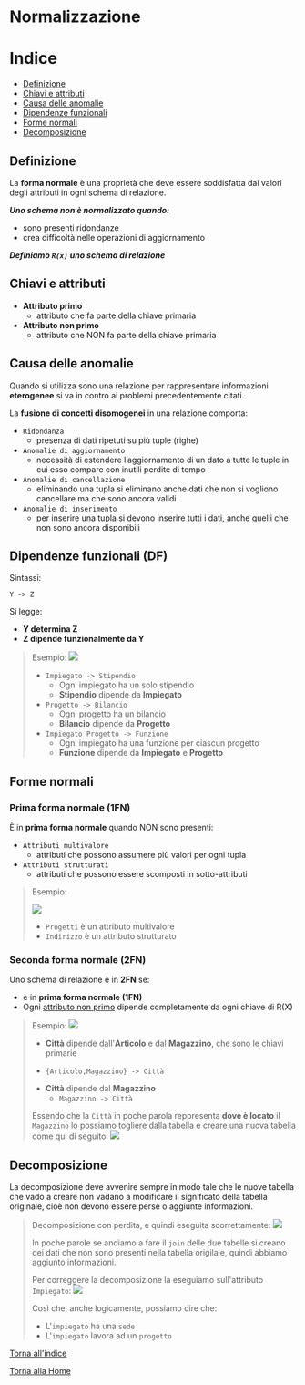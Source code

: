 # Normalizzazione


# Indice 
* [Definizione](#definizione)
* [Chiavi e attributi](#chiavi-e-attributi)
* [Causa delle anomalie](#causa-delle-anomalie)
* [Dipendenze funzionali](#dipendenze-funzionali)
* [Forme normali](#forme-normali)
* [Decomposizione](#decomposizione)





## Definizione
La **forma normale** è una proprietà che deve essere soddisfatta dai valori degli attributi in ogni schema di relazione.

***Uno schema non è normalizzato quando:***
* sono presenti ridondanze
* crea difficoltà nelle operazioni di aggiornamento

***Definiamo `R(x)` uno schema di relazione***


## Chiavi e attributi
* **Attributo primo**
    - attributo che fa parte della chiave primaria
* **Attributo non primo**
    - attributo che NON fa parte della chiave primaria

## Causa delle anomalie

Quando si utilizza sono una relazione per rappresentare informazioni **eterogenee** si va in contro ai problemi precedentemente citati.

La **fusione di concetti disomogenei** in una relazione comporta:
* `Ridondanza`
    - presenza di dati ripetuti su più tuple (righe) 
* `Anomalie di aggiornamento`
    -  necessità di estendere l’aggiornamento di un dato a tutte le tuple in cui esso compare con inutili perdite di tempo
* `Anomalie di cancellazione`
    - eliminando una tupla si eliminano anche dati che non si vogliono cancellare ma che sono ancora validi
* `Anomalie di inserimento`
    - per inserire una tupla si devono inserire tutti i dati, anche quelli che non sono ancora disponibili

## Dipendenze funzionali (DF)
Sintassi:

`Y -> Z`

Si legge: 
* **Y determina Z**
* **Z dipende funzionalmente da Y**

> Esempio:
> ![](/img/esempio_dipendenza.png)
>
>* `Impiegato -> Stipendio`
>   - Ogni impiegato ha un solo stipendio
>   - **Stipendio** dipende da **Impiegato**
>* `Progetto -> Bilancio`
>   - Ogni progetto ha un bilancio
>   - **Bilancio** dipende da **Progetto**
>* `Impiegato Progetto -> Funzione`
>   - Ogni impiegato ha una funzione per ciascun progetto
>   - **Funzione** dipende da **Impiegato** e **Progetto**



## Forme normali

### Prima forma normale (1FN)
È in **prima forma normale** quando NON sono presenti:
* `Attributi multivalore`
    - attributi che possono assumere più valori per ogni tupla
* `Attributi strutturati`
    - attributi che possono essere scomposti in sotto-attributi

> Esempio:
>
> ![](/img/1fn.png)
>
> * `Progetti` è un attributo multivalore
> * `Indirizzo` è un attributo strutturato

### Seconda forma normale (2FN)

Uno schema di relazione è in **2FN** se:
* è in **prima forma normale (1FN)**
* Ogni [attributo non primo](#chiavi-e-attributi) dipende completamente da ogni chiave di R(X)

> Esempio:
> ![](/img/2fn.png)
>
>*  **Città** dipende dall'**Articolo** e dal **Magazzino**, che sono le chiavi primarie
>   - `{Articolo,Magazzino} -> Città`
> * **Città** dipende dal **Magazzino**
>   - `Magazzino -> Città`
>
> Essendo che la `Città` in poche parola reppresenta **dove è locato** il `Magazzino` lo possiamo togliere dalla tabella e creare una nuova tabella come qui di seguito:
> ![](img/2fn_vero.png)


## Decomposizione
La decomposizione deve avvenire sempre in modo tale che le nuove tabella che vado a creare non vadano a modificare il significato della tabella originale, cioè non devono essere perse o aggiunte informazioni.

> Decomposizione con perdita, e quindi eseguita scorrettamente:
> ![](/img/decomposizione_perdita.png)
>
> In poche parole se andiamo a fare il `join` delle due tabelle si creano dei dati che non sono presenti nella tabella origilale, quindi abbiamo aggiunto informazioni.
>
> Per correggere la decomposizione la eseguiamo sull'attributo `Impiegato`:
> ![](/img/decomposizione_corretta.png)
>
> Così che, anche logicamente, possiamo dire che:
> * L'`impiegato` ha una `sede`
> * L'`impiegato` lavora ad un `progetto`

[Torna all'indice](#indice)

[Torna alla Home](/README.md)
